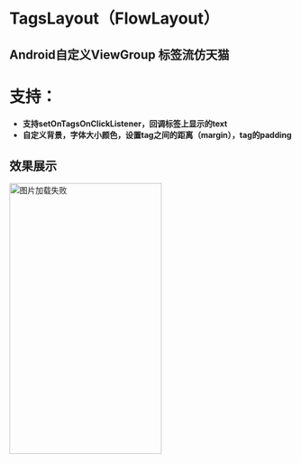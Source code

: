 # TagsLayout（FlowLayout）
## Android自定义ViewGroup 标签流仿天猫

# 支持：
* **支持setOnTagsOnClickListener，回调标签上显示的text**
* **自定义背景，字体大小颜色，设置tag之间的距离（margin），tag的padding**

## 效果展示
<img src="https://github.com/xwangdesheng/TagsLayout/blob/master/app/Screenshot_1542951178.png" width="270" height="480" alt="图片加载失败"/>
